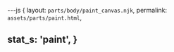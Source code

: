 ---js
{
  layout:    `parts/body/paint_canvas.njk`,
  permalink: `assets/parts/paint.html`,

  stat_s: 'paint',
}
---
